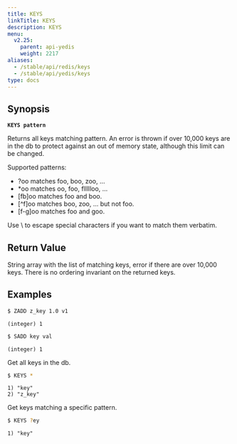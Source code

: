 ```yaml
---
title: KEYS
linkTitle: KEYS
description: KEYS
menu:
  v2.25:
    parent: api-yedis
    weight: 2217
aliases:
  - /stable/api/redis/keys
  - /stable/api/yedis/keys
type: docs
---
```


## Synopsis

**`KEYS pattern`**

Returns all keys matching pattern. An error is thrown if over 10,000 keys are in the db to protect against an out of memory state, although this limit can be changed.

Supported patterns:
- ?oo matches foo, boo, zoo, ...
- \*oo matches oo, foo, fllllloo, ...
- [fb]oo matches foo and boo.
- [^f]oo matches boo, zoo, ... but not foo.
- [f-g]oo matches foo and goo.

Use \\ to escape special characters if you want to match them verbatim.

## Return Value
String array with the list of matching keys, error if there are over 10,000 keys. There is no ordering invariant on the returned keys.

## Examples

```sh
$ ZADD z_key 1.0 v1
```

```
(integer) 1
```

```sh
$ SADD key val
```

```
(integer) 1
```

Get all keys in the db.

```sh
$ KEYS *
```

```
1) "key"
2) "z_key"
```

Get keys matching a specific pattern.

```sh
$ KEYS ?ey
```

```
1) "key"
```
